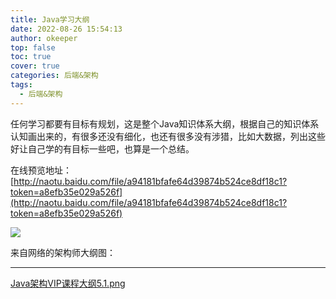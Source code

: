 ```yaml
---
title: Java学习大纲
date: 2022-08-26 15:54:13
author: okeeper
top: false
toc: true
cover: true
categories: 后端&架构
tags:
  - 后端&架构
---
```


任何学习都要有目标有规划，这是整个Java知识体系大纲，根据自己的知识体系认知画出来的，有很多还没有细化，也还有很多没有涉猎，比如大数据，列出这些好让自己学的有目标一些吧，也算是一个总结。

在线预览地址：[http://naotu.baidu.com/file/a94181bfafe64d39874b524ce8df18c1?token=a8efb35e029a526f](http://naotu.baidu.com/file/a94181bfafe64d39874b524ce8df18c1?token=a8efb35e029a526f)

![](https://okeeper-blog-images.oss-cn-hangzhou.aliyuncs.com/images/getImage-20220825184207294.png)


来自网络的架构师大纲图：

----------
[Java架构VIP课程大纲5.1.png](https://leanote.com/api/file/getAttach?fileId=5d2c29a6ab64416644002311)